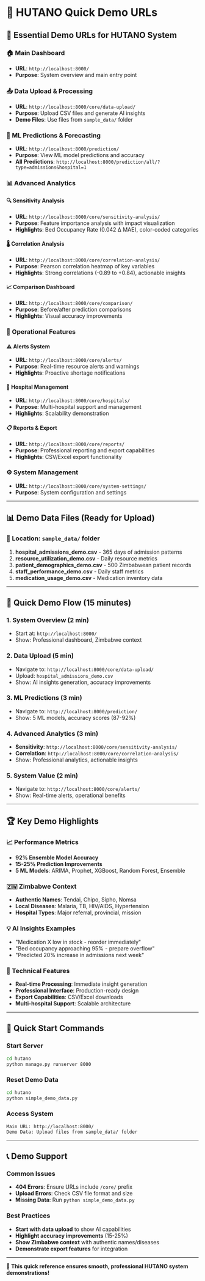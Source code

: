 # 🚀 HUTANO Quick Demo URLs

## 🎯 **Essential Demo URLs for HUTANO System**

### **🏠 Main Dashboard**
- **URL**: `http://localhost:8000/`
- **Purpose**: System overview and main entry point

### **📤 Data Upload & Processing**
- **URL**: `http://localhost:8000/core/data-upload/`
- **Purpose**: Upload CSV files and generate AI insights
- **Demo Files**: Use files from `sample_data/` folder

### **🔮 ML Predictions & Forecasting**
- **URL**: `http://localhost:8000/prediction/`
- **Purpose**: View ML model predictions and accuracy
- **All Predictions**: `http://localhost:8000/prediction/all/?type=admissions&hospital=1`

### **📊 Advanced Analytics**

#### **🔍 Sensitivity Analysis**
- **URL**: `http://localhost:8000/core/sensitivity-analysis/`
- **Purpose**: Feature importance analysis with impact visualization
- **Highlights**: Bed Occupancy Rate (0.042 Δ MAE), color-coded categories

#### **🌡️ Correlation Analysis**
- **URL**: `http://localhost:8000/core/correlation-analysis/`
- **Purpose**: Pearson correlation heatmap of key variables
- **Highlights**: Strong correlations (-0.89 to +0.84), actionable insights

#### **📈 Comparison Dashboard**
- **URL**: `http://localhost:8000/core/comparison/`
- **Purpose**: Before/after prediction comparisons
- **Highlights**: Visual accuracy improvements

### **🚨 Operational Features**

#### **⚠️ Alerts System**
- **URL**: `http://localhost:8000/core/alerts/`
- **Purpose**: Real-time resource alerts and warnings
- **Highlights**: Proactive shortage notifications

#### **🏥 Hospital Management**
- **URL**: `http://localhost:8000/core/hospitals/`
- **Purpose**: Multi-hospital support and management
- **Highlights**: Scalability demonstration

#### **📋 Reports & Export**
- **URL**: `http://localhost:8000/core/reports/`
- **Purpose**: Professional reporting and export capabilities
- **Highlights**: CSV/Excel export functionality

### **⚙️ System Management**
- **URL**: `http://localhost:8000/core/system-settings/`
- **Purpose**: System configuration and settings

---

## 📊 **Demo Data Files (Ready for Upload)**

### **📁 Location**: `sample_data/` folder

1. **hospital_admissions_demo.csv** - 365 days of admission patterns
2. **resource_utilization_demo.csv** - Daily resource metrics
3. **patient_demographics_demo.csv** - 500 Zimbabwean patient records
4. **staff_performance_demo.csv** - Daily staff metrics
5. **medication_usage_demo.csv** - Medication inventory data

---

## 🎯 **Quick Demo Flow (15 minutes)**

### **1. System Overview (2 min)**
- Start at: `http://localhost:8000/`
- Show: Professional dashboard, Zimbabwe context

### **2. Data Upload (5 min)**
- Navigate to: `http://localhost:8000/core/data-upload/`
- Upload: `hospital_admissions_demo.csv`
- Show: AI insights generation, accuracy improvements

### **3. ML Predictions (3 min)**
- Navigate to: `http://localhost:8000/prediction/`
- Show: 5 ML models, accuracy scores (87-92%)

### **4. Advanced Analytics (3 min)**
- **Sensitivity**: `http://localhost:8000/core/sensitivity-analysis/`
- **Correlation**: `http://localhost:8000/core/correlation-analysis/`
- Show: Professional analytics, actionable insights

### **5. System Value (2 min)**
- Navigate to: `http://localhost:8000/core/alerts/`
- Show: Real-time alerts, operational benefits

---

## 🏆 **Key Demo Highlights**

### **📈 Performance Metrics**
- **92% Ensemble Model Accuracy**
- **15-25% Prediction Improvements**
- **5 ML Models**: ARIMA, Prophet, XGBoost, Random Forest, Ensemble

### **🇿🇼 Zimbabwe Context**
- **Authentic Names**: Tendai, Chipo, Sipho, Nomsa
- **Local Diseases**: Malaria, TB, HIV/AIDS, Hypertension
- **Hospital Types**: Major referral, provincial, mission

### **💡 AI Insights Examples**
- "Medication X low in stock - reorder immediately"
- "Bed occupancy approaching 95% - prepare overflow"
- "Predicted 20% increase in admissions next week"

### **🔧 Technical Features**
- **Real-time Processing**: Immediate insight generation
- **Professional Interface**: Production-ready design
- **Export Capabilities**: CSV/Excel downloads
- **Multi-hospital Support**: Scalable architecture

---

## 🚀 **Quick Start Commands**

### **Start Server**
```bash
cd hutano
python manage.py runserver 8000
```

### **Reset Demo Data**
```bash
cd hutano
python simple_demo_data.py
```

### **Access System**
```
Main URL: http://localhost:8000/
Demo Data: Upload files from sample_data/ folder
```

---

## 📞 **Demo Support**

### **Common Issues**
- **404 Errors**: Ensure URLs include `/core/` prefix
- **Upload Errors**: Check CSV file format and size
- **Missing Data**: Run `python simple_demo_data.py`

### **Best Practices**
- **Start with data upload** to show AI capabilities
- **Highlight accuracy improvements** (15-25%)
- **Show Zimbabwe context** with authentic names/diseases
- **Demonstrate export features** for integration

---

**🎯 This quick reference ensures smooth, professional HUTANO system demonstrations!**
